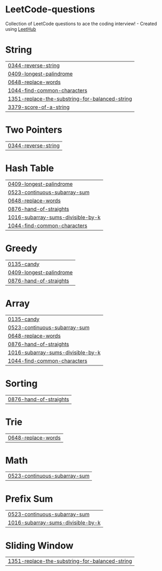 # LeetCode-questions
Collection of LeetCode questions to ace the coding interview! - Created using [LeetHub](https://github.com/QasimWani/LeetHub)


# String
|  |
| ------- |
| [0344-reverse-string](https://github.com/Deep-023/LeetCode-questions/tree/master/0344-reverse-string) |
| [0409-longest-palindrome](https://github.com/Deep-023/LeetCode-questions/tree/master/0409-longest-palindrome) |
| [0648-replace-words](https://github.com/Deep-023/LeetCode-questions/tree/master/0648-replace-words) |
| [1044-find-common-characters](https://github.com/Deep-023/LeetCode-questions/tree/master/1044-find-common-characters) |
| [1351-replace-the-substring-for-balanced-string](https://github.com/Deep-023/LeetCode-questions/tree/master/1351-replace-the-substring-for-balanced-string) |
| [3379-score-of-a-string](https://github.com/Deep-023/LeetCode-questions/tree/master/3379-score-of-a-string) |
# Two Pointers
|  |
| ------- |
| [0344-reverse-string](https://github.com/Deep-023/LeetCode-questions/tree/master/0344-reverse-string) |
# Hash Table
|  |
| ------- |
| [0409-longest-palindrome](https://github.com/Deep-023/LeetCode-questions/tree/master/0409-longest-palindrome) |
| [0523-continuous-subarray-sum](https://github.com/Deep-023/LeetCode-questions/tree/master/0523-continuous-subarray-sum) |
| [0648-replace-words](https://github.com/Deep-023/LeetCode-questions/tree/master/0648-replace-words) |
| [0876-hand-of-straights](https://github.com/Deep-023/LeetCode-questions/tree/master/0876-hand-of-straights) |
| [1016-subarray-sums-divisible-by-k](https://github.com/Deep-023/LeetCode-questions/tree/master/1016-subarray-sums-divisible-by-k) |
| [1044-find-common-characters](https://github.com/Deep-023/LeetCode-questions/tree/master/1044-find-common-characters) |
# Greedy
|  |
| ------- |
| [0135-candy](https://github.com/Deep-023/LeetCode-questions/tree/master/0135-candy) |
| [0409-longest-palindrome](https://github.com/Deep-023/LeetCode-questions/tree/master/0409-longest-palindrome) |
| [0876-hand-of-straights](https://github.com/Deep-023/LeetCode-questions/tree/master/0876-hand-of-straights) |
# Array
|  |
| ------- |
| [0135-candy](https://github.com/Deep-023/LeetCode-questions/tree/master/0135-candy) |
| [0523-continuous-subarray-sum](https://github.com/Deep-023/LeetCode-questions/tree/master/0523-continuous-subarray-sum) |
| [0648-replace-words](https://github.com/Deep-023/LeetCode-questions/tree/master/0648-replace-words) |
| [0876-hand-of-straights](https://github.com/Deep-023/LeetCode-questions/tree/master/0876-hand-of-straights) |
| [1016-subarray-sums-divisible-by-k](https://github.com/Deep-023/LeetCode-questions/tree/master/1016-subarray-sums-divisible-by-k) |
| [1044-find-common-characters](https://github.com/Deep-023/LeetCode-questions/tree/master/1044-find-common-characters) |
# Sorting
|  |
| ------- |
| [0876-hand-of-straights](https://github.com/Deep-023/LeetCode-questions/tree/master/0876-hand-of-straights) |
# Trie
|  |
| ------- |
| [0648-replace-words](https://github.com/Deep-023/LeetCode-questions/tree/master/0648-replace-words) |
# Math
|  |
| ------- |
| [0523-continuous-subarray-sum](https://github.com/Deep-023/LeetCode-questions/tree/master/0523-continuous-subarray-sum) |
# Prefix Sum
|  |
| ------- |
| [0523-continuous-subarray-sum](https://github.com/Deep-023/LeetCode-questions/tree/master/0523-continuous-subarray-sum) |
| [1016-subarray-sums-divisible-by-k](https://github.com/Deep-023/LeetCode-questions/tree/master/1016-subarray-sums-divisible-by-k) |
# Sliding Window
|  |
| ------- |
| [1351-replace-the-substring-for-balanced-string](https://github.com/Deep-023/LeetCode-questions/tree/master/1351-replace-the-substring-for-balanced-string) |
